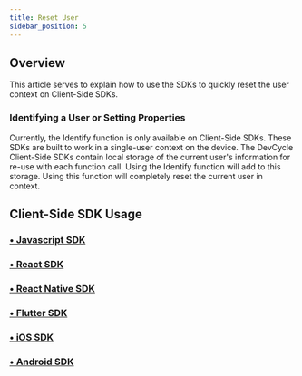 ```yaml
---
title: Reset User
sidebar_position: 5
---
```


## Overview

This article serves to explain how to use the SDKs to quickly reset the user context on Client-Side SDKs.

### Identifying a User or Setting Properties

Currently, the Identify function is only available on Client-Side SDKs. These SDKs are built to work in a single-user context on the device. The DevCycle Client-Side SDKs contain local storage of the current user's information for re-use with each function call. Using the Identify function will add to this storage. Using this function will completely reset the current user in context. 

## Client-Side SDK Usage

### [• Javascript SDK](/sdk/client-side-sdks/javascript/javascript-usage#reset-user)

### [• React SDK](/sdk/client-side-sdks/react/react-usage#resetting-user)

### [• React Native SDK](/sdk/client-side-sdks/react-native/react-native-usage#resetting-user)

### [• Flutter SDK](/sdk/client-side-sdks/flutter#reset-user)

### [• iOS SDK](/sdk/client-side-sdks/ios/ios-usage#reset-user)

### [• Android SDK](/sdk/client-side-sdks/android/android-usage#reset-user)
